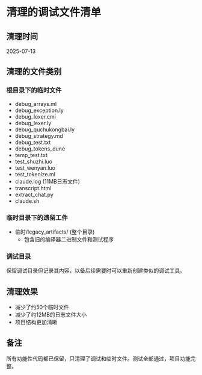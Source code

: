# 清理的调试文件清单

## 清理时间
2025-07-13

## 清理的文件类别

### 根目录下的临时文件
- debug_arrays.ml
- debug_exception.ly  
- debug_lexer.cmi
- debug_lexer.ly
- debug_quchukongbai.ly
- debug_strategy.md
- debug_test.txt
- debug_tokens_dune
- temp_test.txt
- test_shuzhi.luo
- test_wenyan.luo
- test_tokenize.ml
- claude.log (11MB日志文件)
- transcript.html
- extract_chat.py
- claude.sh

### 临时目录下的遗留工件
- 临时/legacy_artifacts/ (整个目录)
  - 包含旧的编译器二进制文件和测试程序

### 调试目录 
保留调试目录但记录其内容，以备后续需要时可以重新创建类似的调试工具。

## 清理效果
- 减少了约50个临时文件
- 减少了约12MB的日志文件大小
- 项目结构更加清晰

## 备注
所有功能性代码都已保留，只清理了调试和临时文件。测试全部通过，项目功能完整。